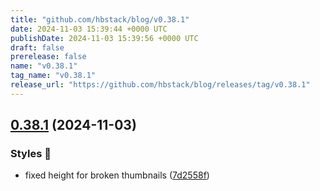 ```yaml
---
title: "github.com/hbstack/blog/v0.38.1"
date: 2024-11-03 15:39:44 +0000 UTC
publishDate: 2024-11-03 15:39:56 +0000 UTC
draft: false
prerelease: false
name: "v0.38.1"
tag_name: "v0.38.1"
release_url: "https://github.com/hbstack/blog/releases/tag/v0.38.1"
---
```


## [0.38.1](https://github.com/hbstack/blog/compare/v0.38.0...v0.38.1) (2024-11-03)


### Styles 🎨

* fixed height for broken thumbnails ([7d2558f](https://github.com/hbstack/blog/commit/7d2558fcfda56ae0f7fb4526740c14a1d13d6bd9))
